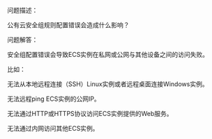 问题描述：

公有云安全组规则配置错误会造成什么影响？

问题解答：

安全组配置错误会导致ECS实例在私网或公网与其他设备之间的访问失败。

比如：

无法从本地远程连接（SSH）Linux实例或者远程桌面连接Windows实例。

无法远程ping ECS实例的公网IP。

无法通过HTTP或HTTPS协议访问ECS实例提供的Web服务。

无法通过内网访问其他ECS实例。

